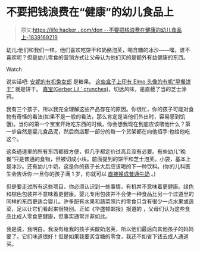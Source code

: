 # 不要把钱浪费在“健康”的幼儿食品上

> 原文:[https://life hacker . com/don --不要把钱浪费在健康的幼儿食品上-1839169219](https://lifehacker.com/dont-waste-your-money-on-healthy-toddler-food-1839169219)

幼儿:他们和我们一样。他们喜欢吃饼干和奶酪泡芙，喝含糖的冰沙——嘿，谁不喜欢呢？但是幼儿零食的营销方式让父母认为他们买的是额外有益健康的东西。

Watch

说实话吧: [安妮的有机兔女郎](https://www.annies.com/products/snacks/berry-patch-organic-bunny-fruit-snacks) 是糖果。 [这些盒子上印有 Elmo 头像的有机“早餐饼干”](https://www.target.com/p/earth-s-best-sesame-street-organic-breakfast-biscuits-blueberry-3-53oz/-/A-54423180) 就是饼干。 [嘉宝(Gerber Lil ' crunches)](https://www.target.com/p/gerber-lil-crunchies-baked-whole-grain-corn-snack-mild-cheddar-1-48oz/-/A-11195277)，切达风味，是直截了当的芝士涂鸦。

我有三个孩子，所以我完全理解这些产品存在的原因。你很忙，你的孩子可能对食物有奇怪的看法(如果不是一般的看法，那么肯定是当他们外出时，容易感到饥饿)。当你的第一个宝宝开始吃东西的时候，你会想我现在到底应该喂他什么？第一步自然是婴儿食品泥，然后商店那一部分的每一个货架都在向他招手:也给他吃这个。

这条通道里的所有东西都很方便，但几乎都定价过高且没有必要。有些幼儿“晚餐”只是普通的食物，但被切成小块。前面提到的饼干和芝士泡芙。小袋，基本上是冰沙。还有幼儿牛奶，这是你的孩子长大后应该喝的下一种饮料。(你的儿科医生会告诉你:一旦你的孩子满 1 岁，你就可以 [直接换成普通牛奶](https://kidshealth.org/en/parents/cow-milk.html) 。)

但是要走过所有这些项目，你必须认识到一些事情。有机并不意味着更健康。绿色和棕色包装并不意味着更健康。婴儿专用包装并不会使一种食品比另一个过道里的同样的东西更适合婴儿。许多配有水果和蔬菜照片的零食只含有很少一点水果或蔬菜，足以让它们看起来很特别。正如《华盛顿邮报》报道的 ，父母们认为这些食品比成人零食更健康，但事实通常并非如此。

我是说，我明白。我没有给我的孩子买酸奶泡芙，所以他们最后向其他孩子的妈妈要了。它们味道很好！但是如果我要买含糖的零食，我还不如省下钱去成人通道买。